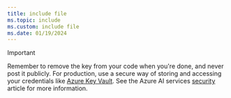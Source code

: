 ```yaml
---
title: include file
ms.topic: include
ms.custom: include file
ms.date: 01/19/2024
---
```


> [!IMPORTANT]
> Remember to remove the key from your code when you're done, and never post it publicly. For production, use a secure way of storing and accessing your credentials like [Azure Key Vault](/azure/key-vault/general/overview). See the Azure AI services [security](../../security-features.md) article for more information.
